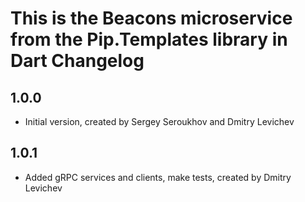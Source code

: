 # This is the Beacons microservice from the Pip.Templates library in Dart Changelog

## 1.0.0

- Initial version, created by Sergey Seroukhov and Dmitry Levichev

## 1.0.1

- Added gRPC services and clients, make tests, created by Dmitry Levichev
